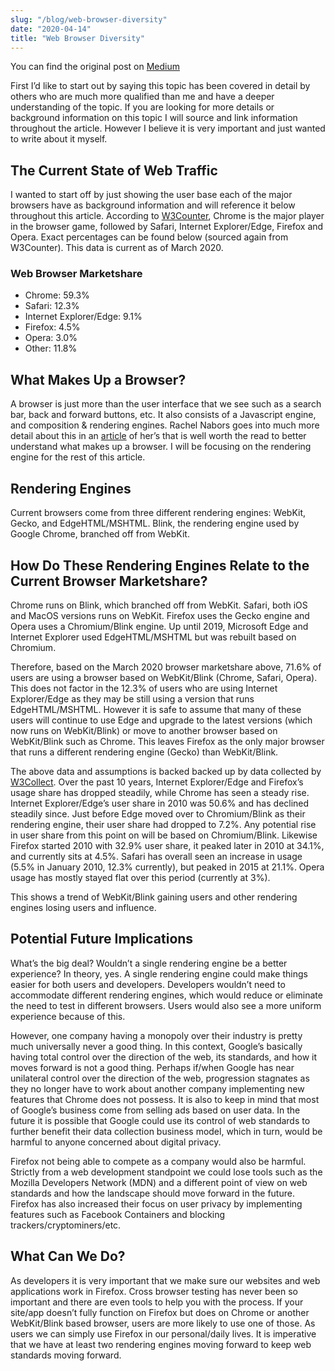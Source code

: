 ```yaml
---
slug: "/blog/web-browser-diversity"
date: "2020-04-14"
title: "Web Browser Diversity"
---
```


You can find the original post on [Medium](https://medium.com/@dkersten1994/web-browser-diversity-cfb08e713524)

First I’d like to start out by saying this topic has been covered in detail by others who are much more qualified than me and have a deeper understanding of the topic. If you are looking for more details or background information on this topic I will source and link information throughout the article. However I believe it is very important and just wanted to write about it myself.

## The Current State of Web Traffic

I wanted to start off by just showing the user base each of the major browsers have as background information and will reference it below throughout this article. According to [W3Counter](https://www.w3counter.com/globalstats.php), Chrome is the major player in the browser game, followed by Safari, Internet Explorer/Edge, Firefox and Opera. Exact percentages can be found below (sourced again from W3Counter). This data is current as of March 2020.

### Web Browser Marketshare

- Chrome: 59.3%
- Safari: 12.3%
- Internet Explorer/Edge: 9.1%
- Firefox: 4.5%
- Opera: 3.0%
- Other: 11.8%

## What Makes Up a Browser?

A browser is just more than the user interface that we see such as a search bar, back and forward buttons, etc. It also consists of a Javascript engine, and composition & rendering engines. Rachel Nabors goes into much more detail about this in an [article](https://css-tricks.com/the-ecological-impact-of-browser-diversity#article-header-id-0) of her’s that is well worth the read to better understand what makes up a browser. I will be focusing on the rendering engine for the rest of this article.

## Rendering Engines

Current browsers come from three different rendering engines: WebKit, Gecko, and EdgeHTML/MSHTML. Blink, the rendering engine used by Google Chrome, branched off from WebKit.

## How Do These Rendering Engines Relate to the Current Browser Marketshare?

Chrome runs on Blink, which branched off from WebKit. Safari, both iOS and MacOS versions runs on WebKit. Firefox uses the Gecko engine and Opera uses a Chromium/Blink engine. Up until 2019, Microsoft Edge and Internet Explorer used EdgeHTML/MSHTML but was rebuilt based on Chromium.

Therefore, based on the March 2020 browser marketshare above, 71.6% of users are using a browser based on WebKit/Blink (Chrome, Safari, Opera). This does not factor in the 12.3% of users who are using Internet Explorer/Edge as they may be still using a version that runs EdgeHTML/MSHTML. However it is safe to assume that many of these users will continue to use Edge and upgrade to the latest versions (which now runs on WebKit/Blink) or move to another browser based on WebKit/Blink such as Chrome. This leaves Firefox as the only major browser that runs a different rendering engine (Gecko) than WebKit/Blink.

The above data and assumptions is backed backed up by data collected by [W3Collect](https://www.w3counter.com/trends). Over the past 10 years, Internet Explorer/Edge and Firefox’s usage share has dropped steadily, while Chrome has seen a steady rise. Internet Explorer/Edge’s user share in 2010 was 50.6% and has declined steadily since. Just before Edge moved over to Chromium/Blink as their rendering engine, their user share had dropped to 7.2%. Any potential rise in user share from this point on will be based on Chromium/Blink. Likewise Firefox started 2010 with 32.9% user share, it peaked later in 2010 at 34.1%, and currently sits at 4.5%. Safari has overall seen an increase in usage (5.5% in January 2010, 12.3% currently), but peaked in 2015 at 21.1%. Opera usage has mostly stayed flat over this period (currently at 3%).

This shows a trend of WebKit/Blink gaining users and other rendering engines losing users and influence.

## Potential Future Implications

What’s the big deal? Wouldn’t a single rendering engine be a better experience? In theory, yes. A single rendering engine could make things easier for both users and developers. Developers wouldn’t need to accommodate different rendering engines, which would reduce or eliminate the need to test in different browsers. Users would also see a more uniform experience because of this.

However, one company having a monopoly over their industry is pretty much universally never a good thing. In this context, Google’s basically having total control over the direction of the web, its standards, and how it moves forward is not a good thing. Perhaps if/when Google has near unilateral control over the direction of the web, progression stagnates as they no longer have to work about another company implementing new features that Chrome does not possess. It is also to keep in mind that most of Google’s business come from selling ads based on user data. In the future it is possible that Google could use its control of web standards to further benefit their data collection business model, which in turn, would be harmful to anyone concerned about digital privacy.

Firefox not being able to compete as a company would also be harmful. Strictly from a web development standpoint we could lose tools such as the Mozilla Developers Network (MDN) and a different point of view on web standards and how the landscape should move forward in the future. Firefox has also increased their focus on user privacy by implementing features such as Facebook Containers and blocking trackers/cryptominers/etc.

## What Can We Do?

As developers it is very important that we make sure our websites and web applications work in Firefox. Cross browser testing has never been so important and there are even tools to help you with the process. If your site/app doesn’t fully function on Firefox but does on Chrome or another WebKit/Blink based browser, users are more likely to use one of those. As users we can simply use Firefox in our personal/daily lives. It is imperative that we have at least two rendering engines moving forward to keep web standards moving forward.
